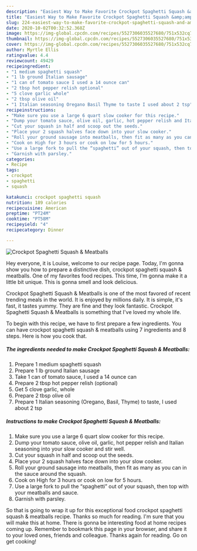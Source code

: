 ```yaml
---
description: "Easiest Way to Make Favorite Crockpot Spaghetti Squash &amp;amp; Meatballs"
title: "Easiest Way to Make Favorite Crockpot Spaghetti Squash &amp;amp; Meatballs"
slug: 224-easiest-way-to-make-favorite-crockpot-spaghetti-squash-and-amp-meatballs
date: 2020-10-02T00:32:52.368Z
image: https://img-global.cpcdn.com/recipes/5527306035527680/751x532cq70/crockpot-spaghetti-squash-meatballs-recipe-main-photo.jpg
thumbnail: https://img-global.cpcdn.com/recipes/5527306035527680/751x532cq70/crockpot-spaghetti-squash-meatballs-recipe-main-photo.jpg
cover: https://img-global.cpcdn.com/recipes/5527306035527680/751x532cq70/crockpot-spaghetti-squash-meatballs-recipe-main-photo.jpg
author: Myrtle Ellis
ratingvalue: 4.4
reviewcount: 49429
recipeingredient:
- "1 medium spaghetti squash"
- "1 lb ground Italian sausage"
- "1 can of tomato sauce I used a 14 ounce can"
- "2 tbsp hot pepper relish optional"
- "5 clove garlic whole"
- "2 tbsp olive oil"
- "1 Italian seasoning Oregano Basil Thyme to taste I used about 2 tsp"
recipeinstructions:
- "Make sure you use a large 6 quart slow cooker for this recipe."
- "Dump your tomato sauce, olive oil, garlic, hot pepper relish and Italian seasoning into your slow cooker and stir well."
- "Cut your squash in half and scoop out the seeds."
- "Place your 2 squash halves face down into your slow cooker."
- "Roll your ground sausage into meatballs, then fit as many as you can in the sauce around the squash."
- "Cook on High for 3 hours or cook on low for 5 hours."
- "Use a large fork to pull the “spaghetti” out of your squash, then top with your meatballs and sauce."
- "Garnish with parsley."
categories:
- Recipe
tags:
- crockpot
- spaghetti
- squash

katakunci: crockpot spaghetti squash 
nutrition: 189 calories
recipecuisine: American
preptime: "PT24M"
cooktime: "PT58M"
recipeyield: "4"
recipecategory: Dinner

---
```



![Crockpot Spaghetti Squash &amp; Meatballs](https://img-global.cpcdn.com/recipes/5527306035527680/751x532cq70/crockpot-spaghetti-squash-meatballs-recipe-main-photo.jpg)

Hey everyone, it is Louise, welcome to our recipe page. Today, I'm gonna show you how to prepare a distinctive dish, crockpot spaghetti squash &amp; meatballs. One of my favorites food recipes. This time, I'm gonna make it a little bit unique. This is gonna smell and look delicious.



Crockpot Spaghetti Squash &amp; Meatballs is one of the most favored of recent trending meals in the world. It is enjoyed by millions daily. It is simple, it's fast, it tastes yummy. They are fine and they look fantastic. Crockpot Spaghetti Squash &amp; Meatballs is something that I've loved my whole life.


To begin with this recipe, we have to first prepare a few ingredients. You can have crockpot spaghetti squash &amp; meatballs using 7 ingredients and 8 steps. Here is how you cook that.

<!--inarticleads1-->

##### The ingredients needed to make Crockpot Spaghetti Squash &amp; Meatballs:

1. Prepare 1 medium spaghetti squash
1. Prepare 1 lb ground Italian sausage
1. Take 1 can of tomato sauce, I used a 14 ounce can
1. Prepare 2 tbsp hot pepper relish (optional)
1. Get 5 clove garlic, whole
1. Prepare 2 tbsp olive oil
1. Prepare 1 Italian seasoning (Oregano, Basil, Thyme) to taste, I used about 2 tsp




<!--inarticleads2-->

##### Instructions to make Crockpot Spaghetti Squash &amp; Meatballs:

1. Make sure you use a large 6 quart slow cooker for this recipe.
1. Dump your tomato sauce, olive oil, garlic, hot pepper relish and Italian seasoning into your slow cooker and stir well.
1. Cut your squash in half and scoop out the seeds.
1. Place your 2 squash halves face down into your slow cooker.
1. Roll your ground sausage into meatballs, then fit as many as you can in the sauce around the squash.
1. Cook on High for 3 hours or cook on low for 5 hours.
1. Use a large fork to pull the “spaghetti” out of your squash, then top with your meatballs and sauce.
1. Garnish with parsley.




So that is going to wrap it up for this exceptional food crockpot spaghetti squash &amp; meatballs recipe. Thanks so much for reading. I'm sure that you will make this at home. There is gonna be interesting food at home recipes coming up. Remember to bookmark this page in your browser, and share it to your loved ones, friends and colleague. Thanks again for reading. Go on get cooking!
